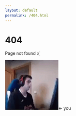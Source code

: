 ```yaml
---
layout: default
permalink: /404.html
---
```


# 404
Page not found :(

![](images/tense-table-smash.gif)<- you

